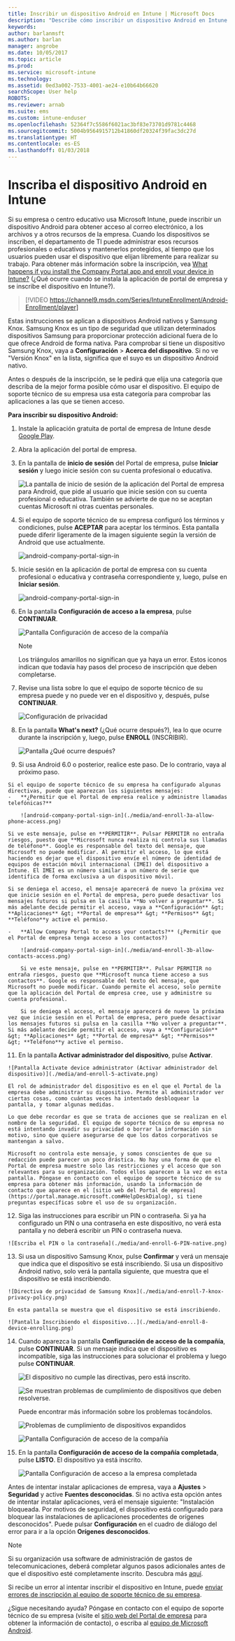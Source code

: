 ```yaml
---
title: Inscribir un dispositivo Android en Intune | Microsoft Docs
description: "Describe cómo inscribir un dispositivo Android en Intune."
keywords: 
author: barlanmsft
ms.author: barlan
manager: angrobe
ms.date: 10/05/2017
ms.topic: article
ms.prod: 
ms.service: microsoft-intune
ms.technology: 
ms.assetid: 0ed3a002-7533-4001-ae24-e10b64b66620
searchScope: User help
ROBOTS: 
ms.reviewer: arnab
ms.suite: ems
ms.custom: intune-enduser
ms.openlocfilehash: 52364f7c5586f6021ac3bf83e73701d9781c4468
ms.sourcegitcommit: 5004b9564915712b41860df20324f39fac3dc27d
ms.translationtype: HT
ms.contentlocale: es-ES
ms.lasthandoff: 01/03/2018
---
```

# <a name="enroll-your-android-device-in-intune"></a>Inscriba el dispositivo Android en Intune

Si su empresa o centro educativo usa Microsoft Intune, puede inscribir un dispositivo Android para obtener acceso al correo electrónico, a los archivos y a otros recursos de la empresa. Cuando los dispositivos se inscriben, el departamento de TI puede administrar esos recursos profesionales o educativos y mantenerlos protegidos, al tiempo que los usuarios pueden usar el dispositivo que elijan libremente para realizar su trabajo. Para obtener más información sobre la inscripción, vea [What happens if you install the Company Portal app and enroll your device in Intune?](what-happens-if-you-install-the-Company-Portal-app-and-enroll-your-device-in-intune-android.md) (¿Qué ocurre cuando se instala la aplicación de portal de empresa y se inscribe el dispositivo en Intune?).

> [!VIDEO https://channel9.msdn.com/Series/IntuneEnrollment/Android-Enrollment/player]

Estas instrucciones se aplican a dispositivos Android nativos y Samsung Knox. Samsung Knox es un tipo de seguridad que utilizan determinados dispositivos Samsung para proporcionar protección adicional fuera de lo que ofrece Android de forma nativa. Para comprobar si tiene un dispositivo Samsung Knox, vaya a **Configuración** > **Acerca del dispositivo**. Si no ve "Versión Knox" en la lista, significa que el suyo es un dispositivo Android nativo.

Antes o después de la inscripción, se le pedirá que elija una categoría que describa de la mejor forma posible cómo usar el dispositivo. El equipo de soporte técnico de su empresa usa esta categoría para comprobar las aplicaciones a las que se tienen acceso.

**Para inscribir su dispositivo Android:**

1.  Instale la aplicación gratuita de portal de empresa de Intune desde [Google Play](http://play.google.com/store/apps/details?id=com.microsoft.windowsintune.companyportal).

2.  Abra la aplicación del portal de empresa.

3.  En la pantalla de **inicio de sesión** del Portal de empresa, pulse **Iniciar sesión** y luego inicie sesión con su cuenta profesional o educativa.

    ![La pantalla de inicio de sesión de la aplicación del Portal de empresa para Android, que pide al usuario que inicie sesión con su cuenta profesional o educativa. También se advierte de que no se aceptan cuentas Microsoft ni otras cuentas personales.](./media/and-enroll-0-welcome-screen.png)   

4.  Si el equipo de soporte técnico de su empresa configuró los términos y condiciones, pulse **ACEPTAR** para aceptar los términos. Esta pantalla puede diferir ligeramente de la imagen siguiente según la versión de Android que use actualmente.

    ![android-company-portal-sign-in](./media/and-enroll-3-accept-terms.png)

5.  Inicie sesión en la aplicación de portal de empresa con su cuenta profesional o educativa y contraseña correspondiente y, luego, pulse en **Iniciar sesión**.

    ![android-company-portal-sign-in](./media/and-enroll-2-cp-sign-in.png)

6.  En la pantalla **Configuración de acceso a la empresa**, pulse **CONTINUAR**.

    ![Pantalla Configuración de acceso de la compañía](/intune/media/android_cp_enroll_01_1709_new.png)

    > [!NOTE]
    > Los triángulos amarillos no significan que ya haya un error. Estos iconos indican que todavía hay pasos del proceso de inscripción que deben completarse.

7.  Revise una lista sobre lo que el equipo de soporte técnico de su empresa puede y no puede ver en el dispositivo y, después, pulse **CONTINUAR**.

    ![Configuración de privacidad](/intune/media/android_cp_enroll_02_after_1710.png)

9.  En la pantalla **What's next?** (¿Qué ocurre después?), lea lo que ocurre durante la inscripción y, luego, pulse **ENROLL** (INSCRIBIR).

    ![Pantalla ¿Qué ocurre después?](/intune/media/android_cp_enroll_03_after_1710.png)

10.  Si usa Android 6.0 o posterior, realice este paso. De lo contrario, vaya al próximo paso.

    Si el equipo de soporte técnico de su empresa ha configurado algunas directivas, puede que aparezcan los siguientes mensajes:
    -   **¿Permitir que el Portal de empresa realice y administre llamadas telefónicas?**

        ![android-company-portal-sign-in](./media/and-enroll-3a-allow-phone-access.png)

    Si ve este mensaje, pulse en **PERMITIR**. Pulsar PERMITIR no entraña riesgos, puesto que **Microsoft nunca realiza ni controla sus llamadas de teléfono**. Google es responsable del texto del mensaje, que Microsoft no puede modificar. Al permitir el acceso, lo que está haciendo es dejar que el dispositivo envíe el número de identidad de equipos de estación móvil internacional (IMEI) del dispositivo a Intune. El IMEI es un número similar a un número de serie que identifica de forma exclusiva a un dispositivo móvil.

    Si se deniega el acceso, el mensaje aparecerá de nuevo la próxima vez que inicie sesión en el Portal de empresa, pero puede desactivar los mensajes futuros si pulsa en la casilla **No volver a preguntar**. Si más adelante decide permitir el acceso, vaya a **Configuración** &gt; **Aplicaciones** &gt; **Portal de empresa** &gt; **Permisos** &gt; **Teléfono**y active el permiso.

    -   **Allow Company Portal to access your contacts?** (¿Permitir que el Portal de empresa tenga acceso a los contactos?)

        ![android-company-portal-sign-in](./media/and-enroll-3b-allow-contacts-access.png)

        Si ve este mensaje, pulse en **PERMITIR**. Pulsar PERMITIR no entraña riesgos, puesto que **Microsoft nunca tiene acceso a sus contactos**. Google es responsable del texto del mensaje, que Microsoft no puede modificar. Cuando permite el acceso, solo permite que la aplicación del Portal de empresa cree, use y administre su cuenta profesional.

        Si se deniega el acceso, el mensaje aparecerá de nuevo la próxima vez que inicie sesión en el Portal de empresa, pero puede desactivar los mensajes futuros si pulsa en la casilla **No volver a preguntar**. Si más adelante decide permitir el acceso, vaya a **Configuración** &gt; **Aplicaciones** &gt; **Portal de empresa** &gt; **Permisos** &gt; **Teléfono**y active el permiso.

11.  En la pantalla **Activar administrador del dispositivo**, pulse **Activar**.

    ![Pantalla Activate device administrator (Activar administrador del dispositivo)](./media/and-enroll-5-activate.png)

    El rol de administrador del dispositivo es en el que el Portal de la empresa debe administrar su dispositivo. Permite al administrador ver ciertas cosas, como cuántas veces ha intentado desbloquear la pantalla, y tomar algunas medidas.

    Lo que debe recordar es que se trata de acciones que se realizan en el nombre de la seguridad. El equipo de soporte técnico de su empresa no está intentando invadir su privacidad o borrar la información sin motivo, sino que quiere asegurarse de que los datos corporativos se mantengan a salvo.

    Microsoft no controla este mensaje, y somos conscientes de que su redacción puede parecer un poco drástica. No hay una forma de que el Portal de empresa muestre solo las restricciones y el acceso que son relevantes para su organización. Todos ellos aparecen a la vez en esta pantalla. Póngase en contacto con el equipo de soporte técnico de su empresa para obtener más información, usando la información de contacto que aparece en el [sitio web del Portal de empresa](https://portal.manage.microsoft.com#HelpDeskDialog), si tiene preguntas específicas sobre el uso de su organización.

12.  Siga las instrucciones para escribir un PIN o contraseña. Si ya ha configurado un PIN o una contraseña en este dispositivo, no verá esta pantalla y no deberá escribir un PIN o contraseña nueva.

    ![Escriba el PIN o la contraseña](./media/and-enroll-6-PIN-native.png)

13.  Si usa un dispositivo Samsung Knox, pulse **Confirmar** y verá un mensaje que indica que el dispositivo se está inscribiendo. Si usa un dispositivo Android nativo, solo verá la pantalla siguiente, que muestra que el dispositivo se está inscribiendo.

    ![Directiva de privacidad de Samsung Knox](./media/and-enroll-7-knox-privacy-policy.png)

    En esta pantalla se muestra que el dispositivo se está inscribiendo.

    ![Pantalla Inscribiendo el dispositivo...](./media/and-enroll-8-device-enrolling.png)

14. Cuando aparezca la pantalla **Configuración de acceso de la compañía**, pulse **CONTINUAR**. Si un mensaje indica que el dispositivo es incompatible, siga las instrucciones para solucionar el problema y luego pulse **CONTINUAR**.

    ![El dispositivo no cumple las directivas, pero está inscrito.](/intune/media/android_cp_enroll_05_post_1709.png)

    ![Se muestran problemas de cumplimiento de dispositivos que deben resolverse.](/intune/media/android_cp_enroll_03_post_1709.png)

    Puede encontrar más información sobre los problemas tocándolos.

    ![Problemas de cumplimiento de dispositivos expandidos](/intune/media/android_cp_enroll_04_post_1709.png)

    ![Pantalla Configuración de acceso de la compañía](./media/and-enroll-9d-comp-access-setup.png)  

15. En la pantalla **Configuración de acceso de la compañía completada**, pulse **LISTO**. El dispositivo ya está inscrito.

    ![Pantalla Configuración de acceso a la empresa completada](./media/and-enroll-10-comp-access-setup-complete.png)

Antes de intentar instalar aplicaciones de empresa, vaya a **Ajustes** &gt; **Seguridad** y active **Fuentes desconocidas**. Si no activa esta opción antes de intentar instalar aplicaciones, verá el mensaje siguiente: "Instalación bloqueada. Por motivos de seguridad, el dispositivo está configurado para bloquear las instalaciones de aplicaciones procedentes de orígenes desconocidos". Puede pulsar **Configuración** en el cuadro de diálogo del error para ir a la opción **Orígenes desconocidos**.

> [!Note]
> Si su organización usa software de administración de gastos de telecomunicaciones, deberá completar algunos pasos adicionales antes de que el dispositivo esté completamente inscrito. Descubra más [aquí](enroll-your-device-with-telecom-expense-management-android.md).

Si recibe un error al intentar inscribir el dispositivo en Intune, puede [enviar errores de inscripción al equipo de soporte técnico de su empresa](send-enrollment-errors-to-your-it-admin-android.md).

¿Sigue necesitando ayuda? Póngase en contacto con el equipo de soporte técnico de su empresa (visite el [sitio web del Portal de empresa](https://portal.manage.microsoft.com#HelpDeskDialog) para obtener la información de contacto), o escriba al <a href="mailto:wintunedroidfbk@microsoft.com?subject=I'm having trouble with enrolling my Android device&body=Describe the issue you're experiencing here.">equipo de Microsoft Android</a>.
